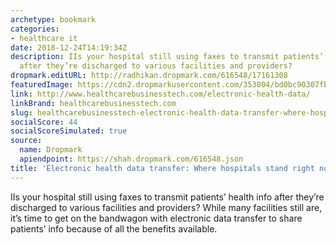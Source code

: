 ```yaml
---
archetype: bookmark
categories:
- healthcare it
date: 2018-12-24T14:19:34Z
description: IIs your hospital still using faxes to transmit patients’ health info
  after they’re discharged to various facilities and providers?
dropmark.editURL: http://radhikan.dropmark.com/616548/17161308
featuredImage: https://cdn2.dropmarkusercontent.com/353804/bd0bc90307fb9607516ddd7f80d9afb9ded517c229c4208e3cc6c3ad9af19ae4/thumbnail/GettyImages-507179266.jpg?Expires=1557430064&Signature=XtoxtweqlXBaWIETdSmMM3vQB6GOh7xhrRRGo9ovHSE6FgIpN-ontiQhJtueamelqTQzJBfhj0WU68uVbcC9NV0S~VhfUgZfgL2cHpqgbM~IcIfvEEp9PMFtIQyTbDNy7RvXUiyLffbk8SrGLUEabZCGBw11hp2POLSlr3FnPFV75xc5S-J88OUBb13czl8TbdBVeJWEenuVU5e4YIRMtZ-1wf8dYmONTbKFsQDrGi0~2-XxCNqHzG9PNNdIfebxblDiYpgBXyB8HPfHHXvLf4D7FzYsU8m5IAlr0wgbHGWCdiKPL6CHW3bMFARI2O1M2IF8dmn8YlAja7VbbXn04Q__&Key-Pair-Id=APKAITQYWVEN757ZA4KQ
link: http://www.healthcarebusinesstech.com/electronic-health-data/
linkBrand: healthcarebusinesstech.com
slug: healthcarebusinesstech-electronic-health-data-transfer-where-hospitals-stand-right-now
socialScore: 44
socialScoreSimulated: true
source:
  name: Dropmark
  apiendpoint: https://shah.dropmark.com/616548.json
title: 'Electronic health data transfer: Where hospitals stand right now'
---
```

IIs your hospital still using faxes to transmit patients’ health info after they’re discharged to various facilities and providers? While many facilities still are, it’s time to get on the bandwagon with electronic data transfer to share patients’ info because of all the benefits available. 

